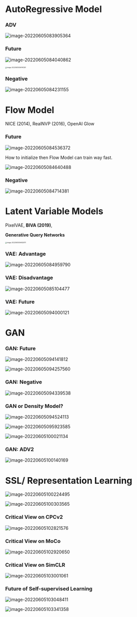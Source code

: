 # AutoRegressive Model

### ADV

![image-20220605083905364](https://ik.imagekit.io/haochen/Typora/image-20220605083905364.png)

### Future

![image-20220605084040862](https://ik.imagekit.io/haochen/Typora/image-20220605084040862.png)

<img src="https://ik.imagekit.io/haochen/Typora/image-20220605084141281.png" alt="image-20220605084141281" style="zoom:33%;" />

### Negative

![image-20220605084231155](https://ik.imagekit.io/haochen/Typora/image-20220605084231155.png)



# Flow Model

NICE (2014), RealNVP (2016), OpenAI Glow

### Future

![image-20220605084536372](https://ik.imagekit.io/haochen/Typora/image-20220605084536372.png)

How to initialize then Flow Model can train way fast.

![image-20220605084640488](https://ik.imagekit.io/haochen/Typora/image-20220605084640488.png)

### Negative

![image-20220605084714381](https://ik.imagekit.io/haochen/Typora/image-20220605084714381.png)



# Latent Variable Models

PixelVAE, **BIVA (2019)**, 

**Generative Query Networks**

<img src="https://ik.imagekit.io/haochen/Typora/image-20220605084926111.png" alt="image-20220605084926111" style="zoom:33%;" />

### VAE: Advantage

![image-20220605084959790](https://ik.imagekit.io/haochen/Typora/image-20220605084959790.png)

### VAE: Disadvantage

![image-20220605085104477](https://ik.imagekit.io/haochen/Typora/image-20220605085104477.png)





### VAE: Future 

![image-20220605094000121](https://ik.imagekit.io/haochen/Typora/image-20220605094000121.png)



# GAN

### GAN: Future 

![image-20220605094141812](https://ik.imagekit.io/haochen/Typora/image-20220605094141812.png)

![image-20220605094257560](https://ik.imagekit.io/haochen/Typora/image-20220605094257560.png)

### GAN: Negative

![image-20220605094339538](https://ik.imagekit.io/haochen/Typora/image-20220605094339538.png)

### GAN or Density Model?

![image-20220605094524113](https://ik.imagekit.io/haochen/Typora/image-20220605094524113.png)

![image-20220605095923585](https://ik.imagekit.io/haochen/Typora/image-20220605095923585.png)

![image-20220605100021134](https://ik.imagekit.io/haochen/Typora/image-20220605100021134.png)

### GAN: ADV2

![image-20220605100140169](https://ik.imagekit.io/haochen/Typora/image-20220605100140169.png)

# SSL/ Representation Learning

![image-20220605100224495](https://ik.imagekit.io/haochen/Typora/image-20220605100224495.png)

![image-20220605100303565](https://ik.imagekit.io/haochen/Typora/image-20220605100303565.png)

### Critical View on CPCv2

![image-20220605102821576](https://ik.imagekit.io/haochen/Typora/image-20220605102821576.png)

### Critical View on MoCo

![image-20220605102920650](https://ik.imagekit.io/haochen/Typora/image-20220605102920650.png)

### Critical View on SimCLR

![image-20220605103001061](https://ik.imagekit.io/haochen/Typora/image-20220605103001061.png)

### Future of Self-supervised Learning

![image-20220605103048411](https://ik.imagekit.io/haochen/Typora/image-20220605103048411.png)

![image-20220605103341358](https://ik.imagekit.io/haochen/Typora/image-20220605103341358.png)

